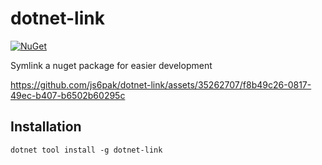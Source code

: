 # dotnet-link

[![NuGet](https://img.shields.io/nuget/v/dotnet-link?label=NuGet&logo=NuGet)](https://www.nuget.org/packages/dotnet-link)

Symlink a nuget package for easier development

https://github.com/js6pak/dotnet-link/assets/35262707/f8b49c26-0817-49ec-b407-b6502b60295c

## Installation

`dotnet tool install -g dotnet-link`  
